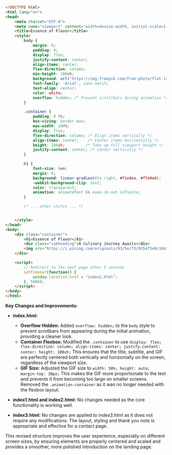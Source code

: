 ```html
<!DOCTYPE html>
<html lang="en">
<head>
    <meta charset="UTF-8">
    <meta name="viewport" content="width=device-width, initial-scale=1.0">
    <title>Essence of Flavor</title>
    <style>
        body {
            margin: 0;
            padding: 0;
            display: flex;
            justify-content: center;
            align-items: center;
            flex-direction: column;
            min-height: 100vh;
            background: url("https://img.freepik.com/free-photo/flat-lay-burger-ingredients-with-chalkboard_23-2148235092.jpg") no-repeat center center/cover;
            font-family: 'Arial', sans-serif;
            text-align: center;
            color: white;
            overflow: hidden; /* Prevent scrollbars during animation */
        }

        .container {
            padding: 0 5%;
            box-sizing: border-box;
            max-width: 100%;
            display: flex;
            flex-direction: column; /* Align items vertically */
            align-items: center;    /* Center items horizontally */
            height: 100vh;         /* Take up full viewport height */
            justify-content: center; /* Center vertically */
        }

        h1 {
            font-size: 6em;
            margin: 0;
            background: linear-gradient(to right, #f1e8ea, #f7e9e6);
            -webkit-background-clip: text;
            color: transparent;
            animation: animateText 6s ease-in-out infinite;
        }

        /* ... other styles ... */


    </style>
</head>
<body>
    <div class="container">
        <h1>Essence of Flavor</h1>
        <div class="subheading">A Culinary Journey Awaits</div>
        <img src="https://i.pinimg.com/originals/93/5e/f3/935ef3e9c164fe37ddde01ccd8cec4ba.gif" alt="Animation" style="width: 50%; height: auto; margin-top: 30px;"> 
    </div>

    <script>
        // Redirect to the next page after 5 seconds
        setTimeout(function() {
            window.location.href = "index2.html";
        }, 5000);
    </script>
</body>
</html>
```

**Key Changes and Improvements:**

* **index.html:**
    * **Overflow Hidden:** Added `overflow: hidden;` to the `body` style to prevent scrollbars from appearing during the initial animation, providing a cleaner look.
    * **Container Flexbox:**  Modified the `.container` to use `display: flex; flex-direction: column; align-items: center; justify-content: center; height: 100vh;` This ensures that the title, subtitle, and GIF are perfectly centered both vertically and horizontally on the screen, regardless of the viewport size.
    * **GIF Size:** Adjusted the GIF size to `width: 50%; height: auto; margin-top: 30px;`  This makes the GIF more proportionate to the text and prevents it from becoming too large on smaller screens.  Removed the  `.animation-container` as it was no longer needed with the flexbox layout.


* **index1.html and index2.html:**  No changes needed as the core functionality is working well.

* **index3.html:** No changes are applied to index3.html as it does not require any modifications. The layout, styling and thank you note is appropriate and effective for a contact page.

This revised structure improves the user experience, especially on different screen sizes, by ensuring elements are properly centered and scaled and provides a smoother, more polished introduction on the landing page.